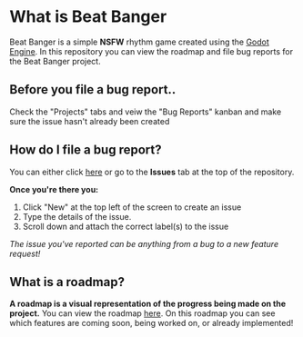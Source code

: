 # What is Beat Banger

Beat Banger is a simple **NSFW** rhythm game created using the [Godot Engine](https://godotengine.org/). In this repository you can view the roadmap and file bug reports for the Beat Banger project.


## Before you file a bug report..
Check the "Projects" tabs and veiw the "Bug Reports" kanban and make sure the issue hasn't already been created

## How do I file a bug report?
You can either click [here](https://github.com/bunfan/beat-banger-public/issues) or go to the **Issues** tab at the top of the repository.

**Once you're there you:**
1. Click "New" at the top left of the screen to create an issue
2. Type the details of the issue.
3. Scroll down and attach the correct label(s) to the issue

*The issue you've reported can be anything from a bug to a new feature request!*

## What is a roadmap?
**A roadmap is a visual representation of the progress being made on the project.** You can view the roadmap [here](https://github.com/bunfan/beat-banger-public/projects/1). On this roadmap you can see which features are coming soon, being worked on, or already implemented! 

